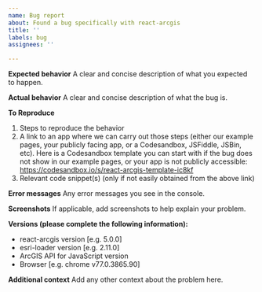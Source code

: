 ```yaml
---
name: Bug report
about: Found a bug specifically with react-arcgis
title: ''
labels: bug
assignees: ''

---
```


<!--

BEFORE CREATING A BUG REPORT, 
please read the README carefully. It may solve your issue: https://github.com/Esri/react-arcgis/blob/master/README.md

YOUR BUG MAY ALREADY BE LOGGED! 
Please search this repository for existing issues: https://github.com/Esri/react-arcgis/issues

This repository only handles issues regarding react-arcgis, which is a wrapper around esri-loader. Esri-loader in turn helps you load the ArcGIS API for JavaScript.
- Issues related to esri-loader should go here: https://github.com/Esri/esri-loader
- Issues and questions specific to the ArcGIS API for JavaScript should go to Esri Tech Support (https://support.esri.com/contact-tech-support) or the ArcGIS API for JavaScript community on GeoNet (https://geonet.esri.com/community/developers/web-developers/arcgis-api-for-javascript)
-->

**Expected behavior**
A clear and concise description of what you expected to happen.

**Actual behavior**
A clear and concise description of what the bug is.

**To Reproduce**

<!--
**We can only help you if we're able to reproduce the behavior you describe above.** Please provide:
-->

1. Steps to reproduce the behavior
2. A link to an app where we can carry out those steps (either our example pages, your publicly facing app, or a Codesandbox, JSFiddle, JSBin, etc). Here is a Codesandbox template you can start with if the bug does not show in our example pages, or your app is not publicly accessible: https://codesandbox.io/s/react-arcgis-template-ic8kf
3. Relevant code snippet(s) (only if not easily obtained from the above link)


**Error messages**
Any error messages you see in the console.


**Screenshots**
If applicable, add screenshots to help explain your problem.

**Versions (please complete the following information):**
 - react-arcgis version [e.g. 5.0.0]
 - esri-loader version [e.g. 2.11.0]
 - ArcGIS API for JavaScript version  
 - Browser [e.g. chrome v77.0.3865.90]

**Additional context**
Add any other context about the problem here.
